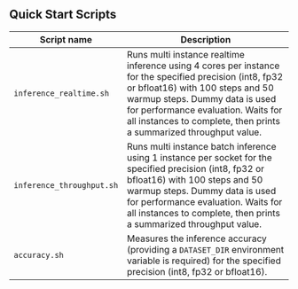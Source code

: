 <!--- 40. Quick Start Scripts -->
## Quick Start Scripts

| Script name | Description |
|-------------|-------------|
| `inference_realtime.sh` | Runs multi instance realtime inference using 4 cores per instance for the specified precision (int8, fp32 or bfloat16) with 100 steps and 50 warmup steps. Dummy data is used for performance evaluation. Waits for all instances to complete, then prints a summarized throughput value. |
| `inference_throughput.sh` | Runs multi instance batch inference using 1 instance per socket for the specified precision (int8, fp32 or bfloat16) with 100 steps and 50 warmup steps. Dummy data is used for performance evaluation. Waits for all instances to complete, then prints a summarized throughput value. |
| `accuracy.sh` | Measures the inference accuracy (providing a `DATASET_DIR` environment variable is required) for the specified precision (int8, fp32 or bfloat16). |
